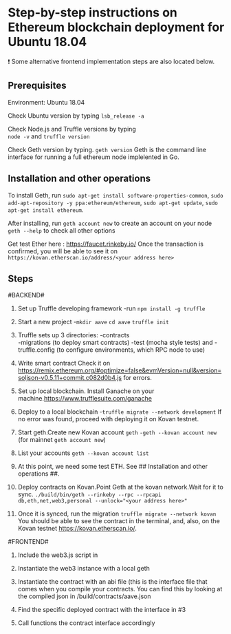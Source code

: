 # Step-by-step instructions on Ethereum blockchain deployment for Ubuntu 18.04

:exclamation: Some alternative frontend implementation steps are also located below.



## Prerequisites ##
Environment: Ubuntu 18.04

Check Ubuntu version by typing
`lsb_release -a`

Check Node.js and Truffle versions  by typing  
`node -v` and  `truffle version`

Check Geth version by typing.
`geth version`
Geth is the command line interface for running a full ethereum node implelented in Go.

## Installation and other operations ##
To install Geth, run
`sudo apt-get install software-properties-common`,
`sudo add-apt-repository -y ppa:ethereum/ethereum`,
`sudo apt-get update`,
`sudo apt-get install ethereum`.

After installing, run
`geth account new` to create an account on your node
`geth --help` to check all other options

 Get test Ether here : https://faucet.rinkeby.io/
 Once the transaction is confirmed, you will be able to see it on 
 `https://kovan.etherscan.io/address/<your address here>`
 
## Steps ##

#BACKEND#

1. Set up Truffle developing framework 
  -run `npm install -g truffle`
  
2. Start a new project
  -`mkdir aave`
   `cd aave`
   `truffle init`
   
3. Truffle sets up 3 directories:
   -contracts  
   -migrations (to deploy smart contracts)
   -test (mocha style tests)
   and
   -truffle.config (to configure environments, which RPC node to use)
 
 4. Write smart contract
    Check it on https://remix.ethereum.org/#optimize=false&evmVersion=null&version=soljson-v0.5.11+commit.c082d0b4.js for errors.
   
 5. Set up local blockchain. Install Ganache on your machine.https://www.trufflesuite.com/ganache
 
 6. Deploy to a local blockchain
   -`truffle migrate --network development`
    If no error was found, proceed with deploying it on Kovan testnet.
    
 
 7. Start geth.Create new Kovan account
   `geth`
   `-geth --kovan account new` (for mainnet `geth account new`)
   
 8. List your accounts
    `geth --kovan account list`

 9. At this point, we need some test ETH.
    See ## Installation and other operations ##.
    
10. Deploy contracts on Kovan.Point Geth at the kovan network.Wait for it to sync.
    `./build/bin/geth --rinkeby --rpc --rpcapi db,eth,net,web3,personal --unlock="<your address here>"`
    
11. Once it is synced, run the migration
    `truffle migrate --network kovan`
    You should be able to see the contract in the terminal, and, also, on the Kovan testnet https://kovan.etherscan.io/.
    
    
#FRONTEND#


1. Include the web3.js script in <head>
 
2. Instantiate the web3 instance with a local geth

3. Instantiate the contract with an abi file (this is the interface file that comes when you compile your contracts. 
   You can find this by looking at the compiled json in /build/contracts/aave.json

4. Find the specific deployed contract with the interface in #3

5. Call functions the contract interface accordingly   
 
   
   





